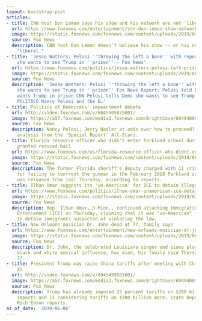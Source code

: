 ```yaml
---
layout: bootstrap-post
articles:
- title: CNN host Don Lemon says his show and his network are not 'liberal'
  url: https://www.foxnews.com/entertainment/cnn-don-lemon-show-network-not-liberal
  image: https://static.foxnews.com/foxnews.com/content/uploads/2019/04/ContentBroker_contentid-0f7e272d663d43d28f5fa4167a77fa3f.png
  source: Fox News
  description: CNN host Don Lemon doesn't believe his show -- or his network -- are
    "liberal."
- title: 'Jesse Watters: Pelosi ''throwing the left a bone'' with reported comment
    she wants to see Trump in ''prison'' - Fox News'
  url: https://www.foxnews.com/politics/jesse-watters-pelosi-left-prison-trump-impeachment-the-five
  image: https://static.foxnews.com/foxnews.com/content/uploads/2019/06/Watters_Pelosi.jpg
  source: Fox News
  description: 'Jesse Watters: Pelosi ''throwing the left a bone'' with reported comment
    she wants to see Trump in ''prison'' Fox News Report: Pelosi told Democrats she
    wants Trump in prison CNN Pelosi tells Dems she wants to see Trump ‘in prison’
    POLITICO Nancy Pelosi and the D…'
- title: Politics of Democrats' impeachment debate
  url: http://video.foxnews.com/v/6045505075001/
  image: https://a57.foxnews.com/media2.foxnews.com/BrightCove/694940094001/2019/06/06/640/360/694940094001_6045505715001_6045505075001-vs.jpg
  source: Fox News
  description: Nancy Pelosi, Jerry Nadler at odds over how to proceed? Reaction and
    analysis from the 'Special Report' All-Stars.
- title: Florida resource officer who didn't enter Parkland school during massacre
    granted reduced bail
  url: https://www.foxnews.com/us/florida-resource-officer-who-didnt-enter-school-during-parkland-shooting-massacre-out-of-jail-on-reduced-bail
  image: https://static.foxnews.com/foxnews.com/content/uploads/2019/06/Deputy-Scot-Peterson-REUTERS.jpg
  source: Fox News
  description: The former Florida sheriff's deputy charged with 11 criminal counts
    for failing to confront the gunman in the February 2018 Parkland school massacre
    was released from jail Thursday, according to reports.
- title: Ilhan Omar suggests its 'un-American' for ICE to detain illegal immigrants
  url: https://www.foxnews.com/politics/ilhan-omar-unamerican-ice-detain-immigrants
  image: https://static.foxnews.com/foxnews.com/content/uploads/2019/02/ContentBroker_contentid-2bc2214ab08a466284a889b68a5ed429.png
  source: Fox News
  description: Rep. Ilhan Omar, D-Minn., continued attacking Immigration and Customs
    Enforcement (ICE) on Thursday, claiming that it was "un-American" for the agency
    to detain immigrants suspected of violating the law.
- title: New Orleans musician Dr. John dead at 77, family says
  url: https://www.foxnews.com/entertainment/new-orleans-musician-dr-john-dead
  image: https://static.foxnews.com/foxnews.com/content/uploads/2019/06/Dr-John-2.jpg
  source: Fox News
  description: Dr. John, the celebrated Louisiana singer and piano player who mixed
    black and white musical influence, has died, his family said Thursday. He was
    77.
- title: President Trump may raise China tariffs after meeting with Chinese President
    Xi
  url: http://video.foxnews.com/v/6045499581001/
  image: https://a57.foxnews.com/media2.foxnews.com/BrightCove/694940094001/2019/06/06/640/360/694940094001_6045496051001_6045499581001-vs.jpg
  source: Fox News
  description: Trump has already imposed 25 percent tariffs on $200 billion in Chinese
    imports and is considering tariffs on $300 billion more; State Department correspondent
    Rich Edson reports.
as_of_date: '2019-06-06'
---
```


